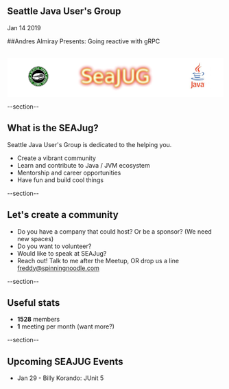 ## Seattle Java User's Group

Jan 14 2019


##Andres Almiray Presents: Going reactive with gRPC

<div style="background-color: white; margin-top: 30px;">
	<img src="images/seajug.png" style="border: none; box-shadow: none;"/>
</div>

--section--
## What is the SEAJug?
Seattle Java User's Group is dedicated to the helping you.

* Create a vibrant community 
* Learn and contribute to Java / JVM ecosystem
* Mentorship and career opportunities
* Have fun and build cool things

--section--

## Let's create a community

 * Do you have a company that could host? Or be a sponsor? (We need new spaces)
 * Do you want to volunteer?
 * Would like to speak at SEAJug?
 * Reach out! Talk to me after the Meetup, OR drop us a line freddy@spinningnoodle.com

--section--

## Useful stats

* **1528** members
* **1** meeting per month (want more?)

--section--

## Upcoming SEAJUG Events
* Jan 29 - Billy Korando: JUnit 5


